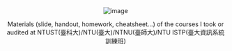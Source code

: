 <div align="center">
  <img src="https://i.imgur.com/O6yhYLi.png" alt="image">

Materials (slide, handout, homework, cheatsheet...) of the courses I took or audited at NTUST(臺科大)/NTU(臺大)/NTNU(臺師大)/NTU ISTP(臺大資訊系統訓練班)
